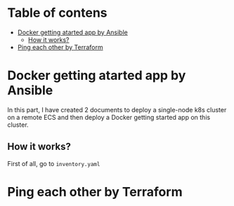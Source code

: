 # Table of contens
- [Docker getting atarted app by Ansible](#Docker-getting-atarted-app-by-Ansible)
    - [How it works?](#how-it-works)
- [Ping each other by Terraform](#Ping-each-other-by-Terraform)

# Docker getting atarted app by Ansible
In this part, I have created 2 documents to deploy a single-node k8s cluster on a remote ECS and then deploy a Docker getting started app on this cluster. 
## How it works?
First of all, go to `inventory.yaml`
# Ping each other by Terraform

